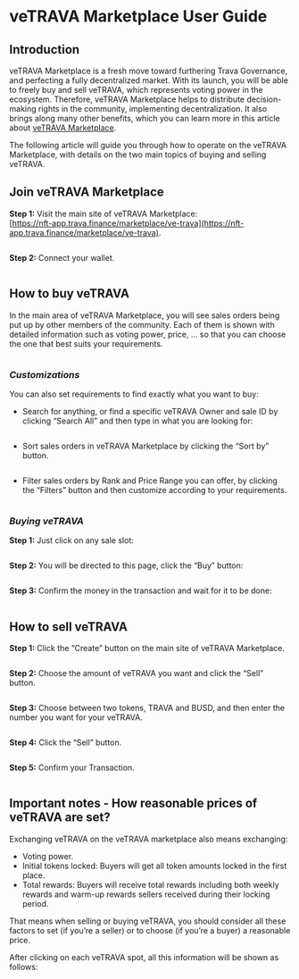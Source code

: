 # veTRAVA Marketplace User Guide

## Introduction

veTRAVA Marketplace is a fresh move toward furthering Trava Governance, and perfecting a fully decentralized market. With its launch, you will be able to freely buy and sell veTRAVA, which represents voting power in the ecosystem. Therefore, veTRAVA Marketplace helps to distribute decision-making rights in the community, implementing decentralization. It also brings along many other benefits, which you can learn more in this article about [veTRAVA Marketplace](https://blog.trava.finance/introduction-to-vetrava-marketplace-c9092a0c51c8).

The following article will guide you through how to operate on the veTRAVA Marketplace, with details on the two main topics of buying and selling veTRAVA.

## Join veTRAVA Marketplace

**Step 1:** Visit the main site of veTRAVA Marketplace: \
[https://nft-app.trava.finance/marketplace/ve-trava](https://nft-app.trava.finance/marketplace/ve-trava).

<figure><img src="https://lh4.googleusercontent.com/rSzHYdhMbWf9BQO9mQNbud3H2-0Osgd3KxY7HvdfI8ZAMCgWVmpmDYiwO27gsK8vXJPly4qOF3rDE3c2LGuVZz73A8iLP7oSD-HEkcQvpH67v0ih2k2vVDIvYNnxiCtZVwoVE6tFhkt4gCuBVbb1VuM" alt=""><figcaption></figcaption></figure>

**Step 2:** Connect your wallet.

<figure><img src="https://lh6.googleusercontent.com/2qyvtJH3zgnBbXpafic-U51qVpsW4rarfV7R-glhfs8d3JFVuhrtIwEiNzR5qeeeeRmSZYbzNor2C6Qz_RHEWX_2-f3PrNBkP0tPYaF8jARXTVEQw3QX1nuYTZXWI9V9j9NlipIeN9erKun8x_pa1cY" alt=""><figcaption></figcaption></figure>

## How to buy veTRAVA

In the main area of veTRAVA Marketplace, you will see sales orders being put up by other members of the community. Each of them is shown with detailed information such as voting power, price, … so that you can choose the one that best suits your requirements.

<figure><img src="https://lh5.googleusercontent.com/KZzeMSEkHAA66CcrQQlqd1SFTTgjlFBP9BhK0-ltWHNBjkkqVfniHfGqKD9rRhiLFVJFMxpP6ew2c_wd0RVdKydALfvzk81pllBt7LD6UhhaD4xIdHWA6R02yTkEzPOGWwkWveEK-YYOcdPvW0mKzIE" alt=""><figcaption></figcaption></figure>

### _Customizations_

You can also set requirements to find exactly what you want to buy:

* Search for anything, or find a specific veTRAVA Owner and sale ID by clicking “Search All” and then type in what you are looking for:

<figure><img src="https://lh5.googleusercontent.com/Hm11hdeQTyCm5yU0HZceIcpNl2OJbdv_hyV6qSBb5q5fDAMoTtD6ubbBVVEWaM-sRLOnsdFc12FHIv5St8LY9bu4kDchEH34XCzc3TvO2U3B8kX3gU_uZkqvM9kYXjRAvt560UuSwJiiXLuuiaeqPR4" alt=""><figcaption></figcaption></figure>

* Sort sales orders in veTRAVA Marketplace by clicking the “Sort by” button.

<figure><img src="https://lh4.googleusercontent.com/GM3c8MFvmNG7qMi6NuuZvEu0_JfFo-cKN1Xn0Z3w5TzDO4ruzn2u83BONq5BIlwUCdkXEkMaTpChejn122tRwmRC-YxPXz2isxGRNFIjM9RnB5iZf0qaiplxsNc6zVw6hiGpKPdLPq7JY9H7V09XgTI" alt=""><figcaption></figcaption></figure>

* Filter sales orders by Rank and Price Range you can offer, by clicking the “Filters” button and then customize according to your requirements.

<figure><img src="https://lh5.googleusercontent.com/gzrn1cFaHcF9Df-nqsgHGXufmevaOOTBiCNw0d8FXWlj0BaV4AQnhybmr_kN_Oip9Yu7HgHlK2vC3AXntAB0_mPZ1OLL_Bdtx6SdA7XzF8c_Dn3YcIsbeLDOsR7ySlK-aFdCcraK_vQ-Sxw4YaIMX_8" alt=""><figcaption></figcaption></figure>

### _Buying veTRAVA_

**Step 1:** Just click on any sale slot:

<figure><img src="https://lh6.googleusercontent.com/onY5k22HIUXSrg-rqALBcOEOl8aNxvwyUWwMDsO-cvsLi4ORxf7tR5x2WdyP1gOZj6a8q888IfGAY33jJywddHlpIO8VSh-uCqdl813VRpRgmVAMM9KbHGyfPq_FQTL9hyk5CodZii83SuDODAz3Usg" alt=""><figcaption></figcaption></figure>

**Step 2:** You will be directed to this page, click the “Buy” button:

<figure><img src="https://lh5.googleusercontent.com/6Y6kLVuKNbO7bVaWAOq8Gjc2f_jnVwgl4Th_9kjXqz_gawwFw_NH7T41tsUpS-nR8uTV8p7Hl81rXDC38M13-jZyJrPrmnCuhhxpgD7gheRM7RVDbX8e1fgM9BYS14VY9OnHEyt7_UZpRIYv3j7Pppo" alt=""><figcaption></figcaption></figure>

**Step 3:** Confirm the money in the transaction and wait for it to be done:

<figure><img src="https://lh6.googleusercontent.com/mewJEA9NFuyOoK7Y9682XfP0ZA_PaGnkBbgcdD0FGgIWRC3kyHsKrebMT15dTqYnHYQTTK_6-aFyVrZPgMqyqM3J1mjauNqj-idBfp8RMV_lLPecOEYcEERGXr41sytQXTF5j7IH8GBQf0Zq1EetxwM" alt=""><figcaption></figcaption></figure>

## How to sell veTRAVA

**Step 1:** Click the “Create” button on the main site of veTRAVA Marketplace.

<figure><img src="https://lh6.googleusercontent.com/IXZlwElESuFNbXon4WsQ8zcfqXEz0iwzaZpH5mqnN1ftbmdN2BbDIarhSpPOg0rX5Z88kryvFZBfvwMFMQ6Xmv5TmRAauWPvRYOZdKEZJWgsGFIsrRJx3bEGvVtViYzgZh4jrd1hTgeY66TGBqIh2Dw" alt=""><figcaption></figcaption></figure>

**Step 2:** Choose the amount of veTRAVA you want and click the “Sell” button.

<figure><img src="https://lh4.googleusercontent.com/Nwxeri1nOn4b6vf1p-3Av43VqXdXXLrBY17qqbxdYlpRgF8eD6KM6iu5JwxHU8j3PefYdp9Vuh9lIcRfjK0WfJYdAYjpmLDTIfnpPL1RJl1FVq2JwGj1BRgP3FQNFsZggIoov_ibee9WihJLDKIKFMo" alt=""><figcaption></figcaption></figure>

**Step 3:** Choose between two tokens, TRAVA and BUSD, and then enter the number you want for your veTRAVA.

<figure><img src="https://lh4.googleusercontent.com/He_BO6MZ6cCmhrQ9HMNXqbpbR5cochDH6hhlZMQvkvOaasH2VyJvNhikVeHzjnXgRew5YvbaIZesYPcP0O7bn-UkG6-huNOxjs1mW3EMuJwTLkcLNsMRM4UcNuYtRn1Cv5nW5dhBQOs9yczujRDcIsk" alt=""><figcaption></figcaption></figure>

**Step 4:** Click the “Sell” button.

<figure><img src="https://lh4.googleusercontent.com/59BpZiLdeJokAvNrWUhDQAHXxeThZC2sCNPppB6qSYsBiGoNJIK09Efm7cqXJ1llSoDrvpNb9XM_vrlVmk-1iouJN8DdBmKQGOJKgBx-hZMOrt2Rx3KMPeqykgDPJXHqdp5m9ETZaL56_sRsAvCQsQA" alt=""><figcaption></figcaption></figure>

**Step 5:** Confirm your Transaction.

<figure><img src="https://lh5.googleusercontent.com/4l_WfaFgewLc8MYSO6UCv3MpImLNiQuzZK_oYznyGRP1UVLVarXdwdPpcnzrfLkfcgQb7qXnNgzDSR1DHZKimW0qI0GYYUvX1u1ZathDdTtEJRYDYYk0Ed_YZ1Rhcopi_wZYBsYoKSRg4_0Vx95ZTCY" alt=""><figcaption></figcaption></figure>

## Important notes - How reasonable prices of veTRAVA are set?

Exchanging veTRAVA on the veTRAVA marketplace also means exchanging:&#x20;

* Voting power.
* Initial tokens locked: Buyers will get all token amounts locked in the first place.
* Total rewards: Buyers will receive total rewards including both weekly rewards and warm-up rewards sellers received during their locking period.

That means when selling or buying veTRAVA, you should consider all these factors to set (if you’re a seller) or to choose (if you’re a buyer) a reasonable price.&#x20;

After clicking on each veTRAVA spot, all this information will be shown as follows:

<figure><img src="https://lh6.googleusercontent.com/ZDhTP57ohYSEzpBeFFSbH6HDmjQw9Jo0RkcijbuBXlzUde-VlOhwDb26RRbnY-pyBjyDXvrgct7PRyfHrE2V9SSgo1cBAydLprc9hw2_OsDG9G6luFI2TTBHrDUdvxdNmcEHf6GjK0JXkWKHTRDd7ck" alt=""><figcaption></figcaption></figure>

<figure><img src="https://lh5.googleusercontent.com/tkArVzvGrGXCE9cNuGvS3Mx5WmlxAUGNGVxhKfZTQb4Uugosuv4JnRVeD9U9CNdih1SFRhMCzGPHNdiSjQaSIN6kBIoWK7okG2D6TTtL1A0KV62aTzYnnzTWdlYv7apLXuOa-VY8WzGEfqb0slbXZOQ" alt=""><figcaption></figcaption></figure>

